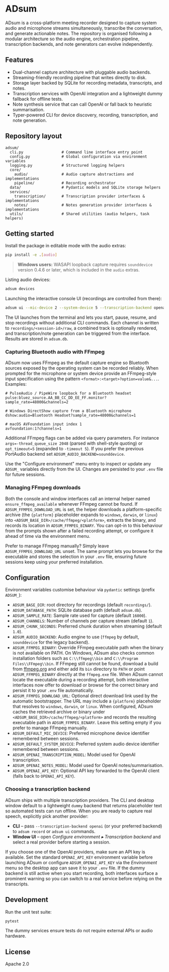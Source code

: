 # ADsum

ADsum is a cross-platform meeting recorder designed to capture system audio and microphone streams simultaneously, transcribe the conversation, and generate actionable notes. The repository is organised following a modular architecture so the audio engine, orchestration pipeline, transcription backends, and note generators can evolve independently.

## Features

- Dual-channel capture architecture with pluggable audio backends.
- Streaming-friendly recording pipeline that writes directly to disk.
- Storage layer backed by SQLite for recording metadata, transcripts, and notes.
- Transcription services with OpenAI integration and a lightweight dummy fallback for offline tests.
- Note synthesis service that can call OpenAI or fall back to heuristic summarisation.
- Typer-powered CLI for device discovery, recording, transcription, and note generation.

## Repository layout

```
adsum/
  cli.py                 # Command line interface entry point
  config.py              # Global configuration via environment variables
  logging.py             # Structured logging helpers
  core/
    audio/               # Audio capture abstractions and implementations
    pipeline/            # Recording orchestrator
  data/                  # Pydantic models and SQLite storage helpers
  services/
    transcription/       # Transcription provider interfaces & implementations
    notes/               # Notes generation provider interfaces & implementations
  utils/                 # Shared utilities (audio helpers, task helpers)
```

## Getting started

Install the package in editable mode with the audio extras:

```bash
pip install -e .[audio]
```

> **Windows users:** WASAPI loopback capture requires `sounddevice` version 0.4.6 or later, which is included in the `audio` extras.

Listing audio devices:

```bash
adsum devices
```

Launching the interactive console UI (recordings are controlled from there):

```bash
adsum ui --mic-device 2 --system-device 5 --transcription-backend openai --notes-backend openai
```

The UI launches from the terminal and lets you start, pause, resume, and stop recordings without additional CLI commands. Each channel is written to `recordings/<session-id>/raw`, a combined track is optionally rendered, and transcription/note generation can be triggered from the interface. Results are stored in `adsum.db`.

### Capturing Bluetooth audio with FFmpeg

ADsum now uses FFmpeg as the default capture engine so Bluetooth sources exposed by the operating system can be recorded reliably. When prompted for the microphone or system device provide an FFmpeg-style input specification using the pattern `<format>:<target>?option=value&...`. Examples:

```
# PulseAudio / PipeWire loopback for a Bluetooth headset
pulse:bluez_source.AA_BB_CC_DD_EE_FF.monitor?sample_rate=48000&channels=2

# Windows DirectShow capture from a Bluetooth microphone
dshow:audio=Bluetooth Headset?sample_rate=48000&channels=1

# macOS AVFoundation input index 1
avfoundation:1?channels=1
```

Additional FFmpeg flags can be added via query parameters. For instance `args=-thread_queue_size 2048` (parsed with shell-style quoting) or `opt_timeout=5` (expanded to `-timeout 5`). If you prefer the previous PortAudio backend set `ADSUM_AUDIO_BACKEND=sounddevice`.

Use the "Configure environment" menu entry to inspect or update any `ADSUM_` variables directly from the UI. Changes are persisted to your `.env` file for future sessions.

### Managing FFmpeg downloads

Both the console and window interfaces call an internal helper named `ensure_ffmpeg_available`
whenever FFmpeg cannot be found. If `ADSUM_FFMPEG_DOWNLOAD_URL` is set, the helper downloads a
platform-specific archive (the `{platform}` placeholder expands to `windows`, `darwin`, or
`linux`) into `<ADSUM_BASE_DIR>/cache/ffmpeg/<platform>`, extracts the binary, and records its
location in `ADSUM_FFMPEG_BINARY`. You can opt-in to this behaviour from the prompts shown after a
failed recording attempt, or configure it ahead of time via the environment menu.

Prefer to manage FFmpeg manually? Simply leave `ADSUM_FFMPEG_DOWNLOAD_URL` unset. The same prompt
lets you browse for the executable and stores the selection in your `.env` file, ensuring future
sessions keep using your preferred installation.

## Configuration

Environment variables customise behaviour via `pydantic` settings (prefix `ADSUM_`):

- `ADSUM_BASE_DIR`: root directory for recordings (default `recordings/`).
- `ADSUM_DATABASE_PATH`: SQLite database path (default `adsum.db`).
- `ADSUM_SAMPLE_RATE`: Sample rate used for capture (default `16000`).
- `ADSUM_CHANNELS`: Number of channels per capture stream (default `1`).
- `ADSUM_CHUNK_SECONDS`: Preferred chunk duration when streaming (default `1.0`).
- `ADSUM_AUDIO_BACKEND`: Audio engine to use (`ffmpeg` by default, `sounddevice` for the legacy backend).
- `ADSUM_FFMPEG_BINARY`: Override FFmpeg executable path when the binary is not available on PATH.
  On Windows, ADsum also checks common installation folders such as `C:\\ffmpeg\\bin` and
  `C:\\Program Files\\FFmpeg\\bin`. If FFmpeg still cannot be found, download a build from
  [ffmpeg.org](https://ffmpeg.org/download.html) and either add its `bin` directory to `PATH` or
  point `ADSUM_FFMPEG_BINARY` directly at the `ffmpeg.exe` file. When ADsum cannot locate the
  executable during a recording attempt, both interactive interfaces now offer to download or
  browse for the correct binary and persist it to your `.env` file automatically.
- `ADSUM_FFMPEG_DOWNLOAD_URL`: Optional direct download link used by the automatic bootstrapper.
  The URL may include a `{platform}` placeholder that resolves to `windows`, `darwin`, or `linux`.
  When configured, ADsum caches the retrieved archive or binary under
  `<ADSUM_BASE_DIR>/cache/ffmpeg/<platform>` and records the resulting executable path in
  `ADSUM_FFMPEG_BINARY`. Leave this setting empty if you prefer to manage FFmpeg manually.
- `ADSUM_DEFAULT_MIC_DEVICE`: Preferred microphone device identifier remembered between sessions.
- `ADSUM_DEFAULT_SYSTEM_DEVICE`: Preferred system audio device identifier remembered between sessions.
- `ADSUM_OPENAI_TRANSCRIPTION_MODEL`: Model used for OpenAI transcription.
- `ADSUM_OPENAI_NOTES_MODEL`: Model used for OpenAI notes/summarisation.
- `ADSUM_OPENAI_API_KEY`: Optional API key forwarded to the OpenAI client (falls back to `OPENAI_API_KEY`).

### Choosing a transcription backend

ADsum ships with multiple transcription providers. The CLI and desktop window default to a lightweight `dummy` backend that
returns placeholder text so automated tests can run offline. When you are ready to capture real speech, explicitly pick another
provider:

- **CLI** – pass `--transcription-backend openai` (or your preferred backend) to `adsum record` or `adsum ui` commands.
- **Window UI** – open *Configure environment ▸ Transcription backend* and select a real provider before starting a session.

If you choose one of the OpenAI providers, make sure an API key is available. Set the standard `OPENAI_API_KEY` environment variable
before launching ADsum or configure `ADSUM_OPENAI_API_KEY` via the *Environment* menu so the desktop app can save it to your `.env` file.
If the dummy backend is still active when you start recording, both interfaces surface a prominent warning so you can switch to a
real service before relying on the transcripts.

## Development

Run the unit test suite:

```bash
pytest
```

The dummy services ensure tests do not require external APIs or audio hardware.

## License

Apache 2.0

